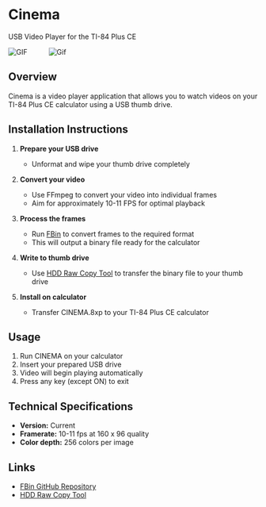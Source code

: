 # Cinema

USB Video Player for the TI-84 Plus CE  

![GIF](https://media4.giphy.com/media/v1.Y2lkPTc5MGI3NjExbjB4eW43c2FiZjV6NHFpdXUwenhlNTJodmEwOW4zdjJlNzV4OWpmYiZlcD12MV9pbnRlcm5hbF9naWZfYnlfaWQmY3Q9Zw/MjamUzngMZWb1jmArT/giphy.gif)&nbsp;&nbsp;&nbsp;&nbsp;&nbsp;&nbsp;&nbsp;&nbsp;&nbsp;&nbsp;&nbsp;![Gif](https://media2.giphy.com/media/v1.Y2lkPTc5MGI3NjExd3RuZzhtejNhanUyMTc4c2kxZ3Z6MHYxa3Vsa28zNXBmMHFkYnM4OSZlcD12MV9pbnRlcm5hbF9naWZfYnlfaWQmY3Q9Zw/EtELtAUL11ufq2ej4i/giphy.gif)  

## Overview

Cinema is a video player application that allows you to watch videos on your TI-84 Plus CE calculator using a USB thumb drive.

## Installation Instructions

1. **Prepare your USB drive**
   - Unformat and wipe your thumb drive completely

2. **Convert your video**
   - Use FFmpeg to convert your video into individual frames
   - Aim for approximately 10-11 FPS for optimal playback

3. **Process the frames**
   - Run [FBin](https://github.com/will-dabeast09/fbin) to convert frames to the required format
   - This will output a binary file ready for the calculator

4. **Write to thumb drive**
   - Use [HDD Raw Copy Tool](https://hddguru.com/software/HDD-Raw-Copy-Tool/) to transfer the binary file to your thumb drive

5. **Install on calculator**
   - Transfer CINEMA.8xp to your TI-84 Plus CE calculator

## Usage

1. Run CINEMA on your calculator
2. Insert your prepared USB drive
3. Video will begin playing automatically
4. Press any key (except ON) to exit

## Technical Specifications

- **Version:** Current
- **Framerate:** 10-11 fps at 160 x 96 quality
- **Color depth:** 256 colors per image

## Links

- [FBin GitHub Repository](https://github.com/will-dabeast09/fbin)
- [HDD Raw Copy Tool](https://hddguru.com/software/HDD-Raw-Copy-Tool/)
